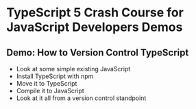 # TypeScript 5 Crash Course for JavaScript Developers Demos


## Demo: How to Version Control TypeScript
- Look at some simple existing JavaScript
- Install TypeScript with npm
- Move it to TypeScript
- Compile it to JavaScript
- Look at it all from a version control standpoint
